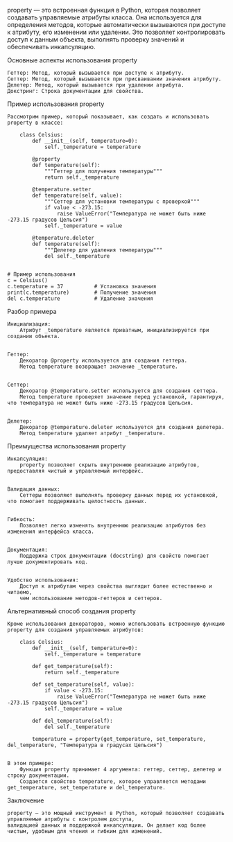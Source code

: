 property — это встроенная функция в Python, которая позволяет создавать управляемые атрибуты класса. 
Она используется для определения методов, которые автоматически вызываются при доступе к атрибуту, 
его изменении или удалении. Это позволяет контролировать доступ к данным объекта, 
выполнять проверку значений и обеспечивать инкапсуляцию.


Основные аспекты использования property

    Геттер: Метод, который вызывается при доступе к атрибуту.
    Сеттер: Метод, который вызывается при присваивании значения атрибуту.
    Делетер: Метод, который вызывается при удалении атрибута.
    Докстринг: Строка документации для свойства.


Пример использования property

    Рассмотрим пример, который показывает, как создать и использовать property в классе:
        
        class Celsius:
            def __init__(self, temperature=0):
                self._temperature = temperature
        
            @property
            def temperature(self):
                """Геттер для получения температуры"""
                return self._temperature
        
            @temperature.setter
            def temperature(self, value):
                """Сеттер для установки температуры с проверкой"""
                if value < -273.15:
                    raise ValueError("Температура не может быть ниже -273.15 градусов Цельсия")
                self._temperature = value
        
            @temperature.deleter
            def temperature(self):
                """Делетер для удаления температуры"""
                del self._temperature


    # Пример использования
    c = Celsius()
    c.temperature = 37          # Установка значения
    print(c.temperature)        # Получение значения
    del c.temperature           # Удаление значения


Разбор примера

    Инициализация:
        Атрибут _temperature является приватным, инициализируется при создании объекта.


    Геттер:
        Декоратор @property используется для создания геттера.
        Метод temperature возвращает значение _temperature.


    Сеттер:
        Декоратор @temperature.setter используется для создания сеттера.
        Метод temperature проверяет значение перед установкой, гарантируя, что температура не может быть ниже -273.15 градусов Цельсия.


    Делетер:
        Декоратор @temperature.deleter используется для создания делетера.
        Метод temperature удаляет атрибут _temperature.



Преимущества использования property

    Инкапсуляция:
        property позволяет скрыть внутреннюю реализацию атрибутов, предоставляя чистый и управляемый интерфейс.


    Валидация данных:
        Сеттеры позволяют выполнять проверку данных перед их установкой, что помогает поддерживать целостность данных.


    Гибкость:
        Позволяет легко изменять внутреннюю реализацию атрибутов без изменения интерфейса класса.


    Документация:
        Поддержка строк документации (docstring) для свойств помогает лучше документировать код.


    Удобство использования:
        Доступ к атрибутам через свойства выглядит более естественно и читаемо, 
        чем использование методов-геттеров и сеттеров.


Альтернативный способ создания property

    Кроме использования декораторов, можно использовать встроенную функцию property для создания управляемых атрибутов:
        
        class Celsius:
            def __init__(self, temperature=0):
                self._temperature = temperature
        
            def get_temperature(self):
                return self._temperature
        
            def set_temperature(self, value):
                if value < -273.15:
                    raise ValueError("Температура не может быть ниже -273.15 градусов Цельсия")
                self._temperature = value
        
            def del_temperature(self):
                del self._temperature
        
            temperature = property(get_temperature, set_temperature, del_temperature, "Температура в градусах Цельсия")


    В этом примере:
        Функция property принимает 4 аргумента: геттер, сеттер, делетер и строку документации.
        Создается свойство temperature, которое управляется методами get_temperature, set_temperature и del_temperature.


Заключение

    property — это мощный инструмент в Python, который позволяет создавать управляемые атрибуты с контролем доступа, 
    валидацией данных и поддержкой инкапсуляции. Он делает код более чистым, удобным для чтения и гибким для изменений.
